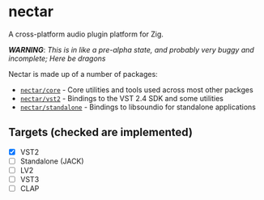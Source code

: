 # nectar

A cross-platform audio plugin platform for Zig.

***WARNING***: *This is in like a pre-alpha state, and probably very buggy and incomplete; Here be dragons*

Nectar is made up of a number of packages:

- [`nectar/core`](/core/README.md) - Core utilities and tools used across most other packges
- [`nectar/vst2`](/vst2/README.md) - Bindings to the VST 2.4 SDK and some utilities
- [`nectar/standalone`](/standalone/README.md) - Bindings to libsoundio for standalone applications

## Targets (checked are implemented)

- [x] VST2
- [ ] Standalone (JACK)
- [ ] LV2
- [ ] VST3
- [ ] CLAP
